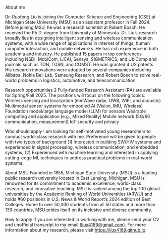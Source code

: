 About me 

Dr. Ruofeng Liu is joining the Computer Science and Engineering (CSE) at Michigan State University (MSU) as an assistant professor in Fall 2024. Before joining MSU, he was a research scientist at Robert Bosch. He received the Ph.D. degree from University of Minnesota. Dr. Liu’s research broadly lies in designing intelligent sensing and wireless communication systems, with a wide range of applications in Internet of things, human computer interaction, and mobile networks. He has rich experience in both academia and industry. He published 15 papers in top conferences including NSDI, MobiCom, IJCAI, Sensys, SIGMETRICS, and UbiComp and journals such as TON, TOSN, and COMST. He was granted 4 US patents. His research innovations were adopted by several companies including Alibaba, Nokia Bell Lab, Samsung Research, and Robert Bosch to solve real-world problems in logistics, automotive, and telecommunication. 

Research opportunities
2 Fully-funded Research Assistant (RA) are available for Spring/Fall 2025. The positions will  focus on the following topics:
Wireless sensing and localization (mmWave radar, UWB,  WiFi, and acoustic)
Multimodal sensor systems for embodied AI (Vision, IMU, Wireless)
Foundation model/large language model (LLM) for sensors
Wearable computing and application (e.g., Mixed Reality) 
Mobile network (5G/6G communication, measurement) 
IoT security and privacy

Who should apply
I am looking for self-motivated young researchers to conduct world-class research with me. Preference will be given to people with two types of background (1) Interested in building SW/HW systems and experienced in signal processing, wireless communication, and embedded systems; (2) Experienced with machine learning and interested in applying cutting-edge ML techniques to address practical problems in real-world systems. 
 
About MSU
Founded in 1855, Michigan State University (MSU) is a leading public research university located in East Lansing, Michigan. MSU is renowned for its commitment to academic excellence, world-class research, and innovative teaching.  MSU is ranked among the top 100 global universities by the Academic Ranking of World Universities (ARWU) and holds #60 positions in U.S. News & World Report’s 2024 edition of Best Colleges. Home to over 50,000 students from all 50 states and more than 130 countries, MSU prides itself on its inclusive and diverse community. 

How to apply 
If you are interested in working with me, please send your CV and unofficial transcript to my email (liux4189@gmail.com). For more information about my research, please visit https://liux4189.github.io. 

